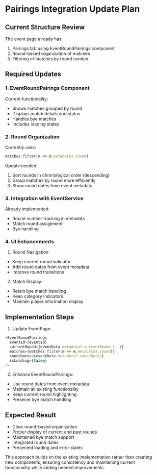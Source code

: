# Pairings Integration Update Plan

## Current Structure Review
The event page already has:
1. Pairings tab using EventRoundPairings component
2. Round-based organization of matches
3. Filtering of matches by round number

## Required Updates

### 1. EventRoundPairings Component
Current functionality:
- Shows matches grouped by round
- Displays match details and status
- Handles bye matches
- Includes loading states

### 2. Round Organization
Currently uses:
```typescript
matches.filter(m => m.metadata?.round)
```

Update needed:
1. Sort rounds in chronological order (descending)
2. Group matches by round more efficiently
3. Show round dates from event metadata

### 3. Integration with EventService
Already implemented:
- Round number tracking in metadata
- Match round assignment
- Bye handling

### 4. UI Enhancements
1. Round Navigation:
- Keep current round indicator
- Add round dates from event metadata
- Improve round transitions

2. Match Display:
- Retain bye match handling
- Keep category indicators
- Maintain player information display

## Implementation Steps

1. Update EventPage:
```typescript
<EventRoundPairings
  eventId={eventId}
  currentRound={eventData.metadata?.currentRound || 1}
  matches={matches.filter(m => m.metadata?.round)}
  roundDates={eventData.metadata?.roundDates}
  isLoading={false}
/>
```

2. Enhance EventRoundPairings:
- Use round dates from event metadata
- Maintain all existing functionality
- Keep current round highlighting
- Preserve bye match handling

## Expected Result
- Clear round-based organization
- Proper display of current and past rounds
- Maintained bye match support
- Integrated round dates
- Preserved loading and error states

This approach builds on the existing implementation rather than creating new components, ensuring consistency and maintaining current functionality while adding needed improvements.